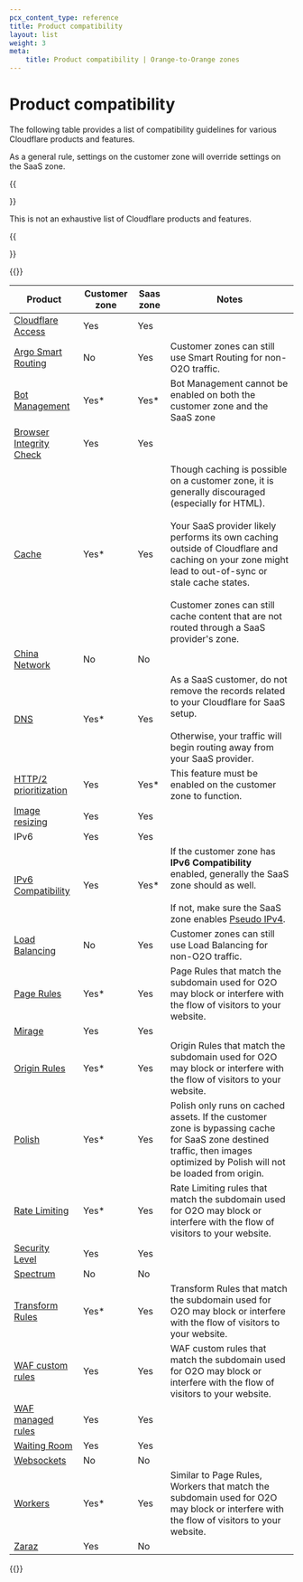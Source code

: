 ```yaml
---
pcx_content_type: reference
title: Product compatibility
layout: list
weight: 3
meta:
    title: Product compatibility | Orange-to-Orange zones
---
```


# Product compatibility

The following table provides a list of compatibility guidelines for various Cloudflare products and features.

As a general rule, settings on the customer zone will override settings on the SaaS zone.

{{<Aside type="note">}}

This is not an exhaustive list of Cloudflare products and features.

{{</Aside>}}

{{<table-wrap>}}

| Product | Customer zone | Saas zone | Notes |
| --- | --- | --- | --- |
| [Cloudflare Access](/cloudflare-for-platforms/cloudflare-for-saas/security/secure-with-access/) | Yes | Yes |
| [Argo Smart Routing](/argo-smart-routing/) | No | Yes | Customer zones can still use Smart Routing for non-O2O traffic. |
| [Bot Management](/bots/plans/bm-subscription/) | Yes* | Yes* | Bot Management cannot be enabled on both the customer zone and the SaaS zone |
| [Browser Integrity Check](/waf/settings/browser-integrity-check/) | Yes | Yes |
| [Cache](/cache/) | Yes* | Yes | Though caching is possible on a customer zone, it is generally discouraged (especially for HTML).<br/><br/>Your SaaS provider likely performs its own caching outside of Cloudflare and caching on your zone might lead to out-of-sync or stale cache states.<br/><br/>Customer zones can still cache content that are not routed through a SaaS provider's zone.|
| [China Network](/china-network/) | No | No |
| [DNS](/dns/) | Yes* | Yes | As a SaaS customer, do not remove the records related to your Cloudflare for SaaS setup.<br/><br/>Otherwise, your traffic will begin routing away from your SaaS provider. |
| [HTTP/2 prioritization](https://blog.cloudflare.com/better-http-2-prioritization-for-a-faster-web/) | Yes | Yes* | This feature must be enabled on the customer zone to function. |
| [Image resizing](/images/image-resizing/) | Yes | Yes |
| IPv6 | Yes | Yes |
| [IPv6 Compatibility](/support/network/understanding-and-configuring-cloudflares-ipv6-support/) | Yes | Yes* | If the customer zone has **IPv6 Compatibility** enabled, generally the SaaS zone should as well.<br/><br/>If not, make sure the SaaS zone enables [Pseudo IPv4](/support/network/understanding-and-configuring-cloudflares-ipv6-support/#enable-pseudo-ipv4). |
| [Load Balancing](/load-balancing/) | No | Yes | Customer zones can still use Load Balancing for non-O2O traffic. |
| [Page Rules](/support/page-rules/understanding-and-configuring-cloudflare-page-rules-page-rules-tutorial/) | Yes* | Yes | Page Rules that match the subdomain used for O2O may block or interfere with the flow of visitors to your website. |
| [Mirage](/support/speed/optimization-delivery/configuring-cloudflare-mirage/) | Yes | Yes |
| [Origin Rules](/rules/origin-rules/) | Yes* | Yes | Origin Rules that match the subdomain used for O2O may block or interfere with the flow of visitors to your website. |
| [Polish](/images/polish/) | Yes* | Yes | Polish only runs on cached assets. If the customer zone is bypassing cache for SaaS zone destined traffic, then images optimized by Polish will not be loaded from origin. |
| [Rate Limiting](/waf/rate-limiting-rules/) | Yes* | Yes | Rate Limiting rules that match the subdomain used for O2O may block or interfere with the flow of visitors to your website. |
| [Security Level](/waf/settings/security-level/) | Yes | Yes |
| [Spectrum](/spectrum/) | No | No |
| [Transform Rules](/rules/transform/) | Yes* | Yes | Transform Rules that match the subdomain used for O2O may block or interfere with the flow of visitors to your website. |
| [WAF custom rules](/waf/custom-rules/) | Yes | Yes | WAF custom rules that match the subdomain used for O2O may block or interfere with the flow of visitors to your website. |
| [WAF managed rules](/waf/managed-rules/) | Yes | Yes |
| [Waiting Room](/waiting-room/) | Yes | Yes |
| [Websockets](/support/network/using-cloudflare-with-websockets/) | No | No |
| [Workers](/workers/) | Yes* | Yes | Similar to Page Rules, Workers that match the subdomain used for O2O may block or interfere with the flow of visitors to your website. |
| [Zaraz](/zaraz/) | Yes | No | 

{{</table-wrap>}}